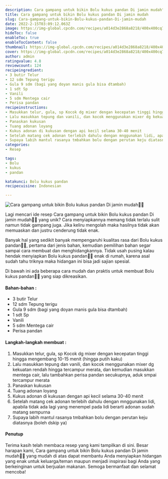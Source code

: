 ```yaml
---
description: Cara gampang untuk bikin Bolu kukus pandan Di jamin mudah"
title: Cara gampang untuk bikin Bolu kukus pandan Di jamin mudah
slug: Cara-gampang-untuk-bikin-Bolu-kukus-pandan-Di-jamin-mudah
date: 2022-2-15T03:09:12.063Z
image: https://img-global.cpcdn.com/recipes/a014d3e2868a8218/400x400cq70/photo.jpg
hideToc: false
enableToc: true
enableTocContent: false
thumbnail: https://img-global.cpcdn.com/recipes/a014d3e2868a8218/400x400cq70/photo.jpg
cover: https://img-global.cpcdn.com/recipes/a014d3e2868a8218/400x400cq70/photo.jpg
author: admin
ratingvalue: 4.8
reviewcount: 124
recipeingredient:
- 3 butir Telur
- 12 sdm Tepung terigu
- Gula 9 sdm (bagi yang doyan manis gula bisa dtambah)
- 1 sdt Sp
- Vanili
- 5 sdm Mentega cair
- Perisa pandan
recipeinstructions:
- Masukkan telur, gula, sp Kocok dg mixer dengan kecepatan tinggi hingga mengembang 10-15 menit (hingga putih kaku)
- Lalu masukkan tepung dan vanili, dan kocok menggunakan mixer dg kekuatan rendah hingga tercampur merata, dan kemudian masukkan mentega cair, lalu tambahkan perisa pandan secukupnya, aduk smpai tercampur merata
- Panaskan kukusan
- Tuang adonan loyang
- Kukus adonan di kukusan dengan api kecil selama 30-40 menit
- Setelah matang cek adonan terlebih dahulu dengan mnggunakan lidi, apabila tidak ada lagi yang menempel pada lidi berarti adonan sudah matang sempurna
- Supaya labih mantul rasanya tmbahkan bolu dengan perutan keju diatasnya (boleh dskip ya)
categories:
- Resep

tags:
- Bolu
- kukus
- pandan

katakunci: Bolu kukus pandan
recipecuisine: Indonesian

---
```


![Cara gampang untuk bikin Bolu kukus pandan Di jamin mudah👩‍🍳](https://img-global.cpcdn.com/recipes/a014d3e2868a8218/400x400cq70/photo.jpg)

Lagi mencari ide resep Cara gampang untuk bikin Bolu kukus pandan Di jamin mudah👩‍🍳 yang unik? Cara menyiapkannya memang tidak terlalu sulit namun tidak gampang juga. Jika keliru mengolah maka hasilnya tidak akan memuaskan dan justru cenderung tidak enak.

Banyak hal yang sedikit banyak mempengaruhi kualitas rasa dari Bolu kukus pandan👩‍🍳, pertama dari jenis bahan, kemudian pemilihan bahan segar sampai cara membuat dan menghidangkannya. Tidak usah pusing kalau hendak menyiapkan Bolu kukus pandan👩‍🍳 enak di rumah, karena asal sudah tahu triknya maka hidangan ini bisa jadi sajian spesial.

Di bawah ini ada beberapa cara mudah dan praktis untuk membuat Bolu kukus pandan👩‍🍳 yang siap dikreasikan.

<!--inarticleads1-->

#### Bahan-bahan :

- 3 butir Telur
- 12 sdm Tepung terigu
- Gula 9 sdm (bagi yang doyan manis gula bisa dtambah)
- 1 sdt Sp
- Vanili
- 5 sdm Mentega cair
- Perisa pandan

<!--inarticleads2-->

#### Langkah-langkah membuat :

1. Masukkan telur, gula, sp Kocok dg mixer dengan kecepatan tinggi hingga mengembang 10-15 menit (hingga putih kaku)
1. Lalu masukkan tepung dan vanili, dan kocok menggunakan mixer dg kekuatan rendah hingga tercampur merata, dan kemudian masukkan mentega cair, lalu tambahkan perisa pandan secukupnya, aduk smpai tercampur merata
1. Panaskan kukusan
1. Tuang adonan loyang
1. Kukus adonan di kukusan dengan api kecil selama 30-40 menit
1. Setelah matang cek adonan terlebih dahulu dengan mnggunakan lidi, apabila tidak ada lagi yang menempel pada lidi berarti adonan sudah matang sempurna
1. Supaya labih mantul rasanya tmbahkan bolu dengan perutan keju diatasnya (boleh dskip ya)

#### Penutup

Terima kasih telah membaca resep yang kami tampilkan di sini. Besar harapan kami, Cara gampang untuk bikin Bolu kukus pandan Di jamin mudah👩‍🍳 yang mudah di atas dapat membantu Anda menyiapkan hidangan yang enak untuk keluarga/teman maupun menjadi inspirasi bagi Anda yang berkeinginan untuk berjualan makanan. Semoga bermanfaat dan selamat mencoba!